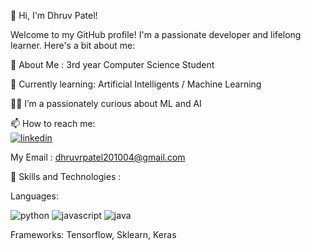 👋 Hi, I'm Dhruv Patel!

Welcome to my GitHub profile! I'm a passionate developer and lifelong learner. Here's a bit about me:

🔭 About Me : 3rd year Computer Science Student

  🌱 Currently learning: Artificial Intelligents / Machine Learning

  👨‍💻 I’m a passionately curious about ML and AI

  📫 How to reach me:  
  [![linkedin](https://img.icons8.com/?size=30&id=13930&format=png&color=000000)](https://www.linkedin.com/in/dhruv-patel-01960024b)

  My Email : dhruvrpatel201004@gmail.com


🚀 Skills and Technologies :

  Languages: 
  
  ![python](https://img.icons8.com/?size=40&id=l75OEUJkPAk4&format=png&color=000000)  ![javascript](https://img.icons8.com/?size=40&id=108784&format=png&color=000000)  ![java](https://img.icons8.com/?size=40&id=13679&format=png&color=000000)
  
  Frameworks: Tensorflow, Sklearn, Keras
